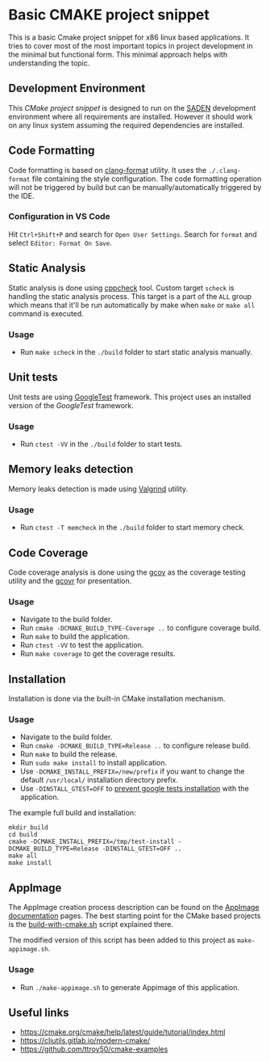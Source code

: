 # Basic CMAKE project snippet
This is a basic Cmake project snippet for x86 linux based applications. It tries to cover most of the most important 
topics in project development in the minimal but functional form. This minimal approach helps with understanding the topic.

## Development Environment
This *CMake project snippet* is designed to run on the [SADEN](https://github.com/psugrg/saden) 
development environment where all requirements are installed. 
However it should work on any linux system assuming the required dependencies are installed. 

## Code Formatting
Code formatting is based on [clang-format](https://clang.llvm.org/docs/ClangFormatStyleOptions.html) utility. 
It uses the `./.clang-format` file containing the style configuration.
The code formatting operation will not be triggered by build but can be manually/automatically triggered by the IDE.

### Configuration in VS Code
Hit `Ctrl+Shift+P` and search for `Open User Settings`.
Search for `format` and select `Editor: Format On Save`.

## Static Analysis
Static analysis is done using [cppcheck](https://github.com/danmar/cppcheck) tool. 
Custom target `scheck` is handling the static analysis process. This target is a part of the `ALL` group 
which means that it'll be run automatically by make when `make` or `make all` command is executed. 

### Usage
- Run `make scheck` in the `./build` folder to start static analysis manually.

## Unit tests
Unit tests are using [GoogleTest](https://github.com/google/googletest) framework.
This project uses an installed version of the *GoogleTest* framework.

### Usage
- Run `ctest -VV` in the `./build` folder to start tests.

## Memory leaks detection
Memory leaks detection is made using [Valgrind](https://valgrind.org/) utility. 

### Usage
- Run `ctest -T memcheck` in the `./build` folder to start memory check.

## Code Coverage
Code coverage analysis is done using the [gcov](https://gcc.gnu.org/onlinedocs/gcc/Gcov.html) 
as the coverage testing utility and the [gcovr](https://github.com/gcovr/gcovr) for presentation. 

### Usage
- Navigate to the build folder.
- Run `cmake -DCMAKE_BUILD_TYPE-Coverage ..` to configure coverage build.
- Run `make` to build the application.
- Run `ctest -VV` to test the application.
- Run `make coverage` to get the coverage results.

## Installation
Installation is done via the built-in CMake installation mechanism.

### Usage
- Navigate to the build folder. 
- Run `cmake -DCMAKE_BUILD_TYPE=Release ..` to configure release build.
- Run `make` to build the release. 
- Run `sudo make install` to install application. 
- Use `-DCMAKE_INSTALL_PREFIX=/new/prefix` if you want to change the default `/usr/local/` installation directory prefix.
- Use `-DINSTALL_GTEST=OFF` to [prevent google tests installation](https://github.com/google/googletest/issues/2829) with the application.

The example full build and installation:
```
mkdir build
cd build
cmake -DCMAKE_INSTALL_PREFIX=/tmp/test-install -DCMAKE_BUILD_TYPE=Release -DINSTALL_GTEST=OFF ..
make all
make install
```
## AppImage
The AppImage creation process description can be found on the [AppImage documentation](https://docs.appimage.org/packaging-guide/index.html) pages. 
The best starting point for the CMake based projects is the [build-with-cmake.sh](https://docs.appimage.org/packaging-guide/from-source/native-binaries.html#id2) script explained there. 

The modified version of this script has been added to this project as `make-appimage.sh`.

### Usage
- Run `./make-appimage.sh` to generate Appimage of this application.

## Useful links
  - https://cmake.org/cmake/help/latest/guide/tutorial/index.html
  - https://cliutils.gitlab.io/modern-cmake/
  - https://github.com/ttroy50/cmake-examples